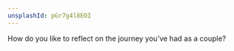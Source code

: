 ```yaml
---
unsplashId: pGr7g4l8EOI
---
```


How do you like to reflect on the journey you’ve had as a couple?

